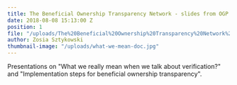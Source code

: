 ```yaml
---
title: The Beneficial Ownership Transparency Network - slides from OGP Summit 2018
date: 2018-08-08 15:13:00 Z
position: 1
file: "/uploads/The%20Beneficial%20Ownership%20Transparency%20Network%20-%20slides%20from%20OGP%20Summit%202018.pdf"
author: Zosia Sztykowski
thumbnail-image: "/uploads/what-we-mean-doc.jpg"
---
```


Presentations on "What we really mean when we talk about verification?" and "Implementation steps for beneficial ownership transparency". 